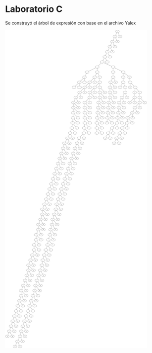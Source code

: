 # Laboratorio C
Se construyó el árbol de expresión con base en el archivo Yalex

![arbol](images/tree_super_tree.png)
